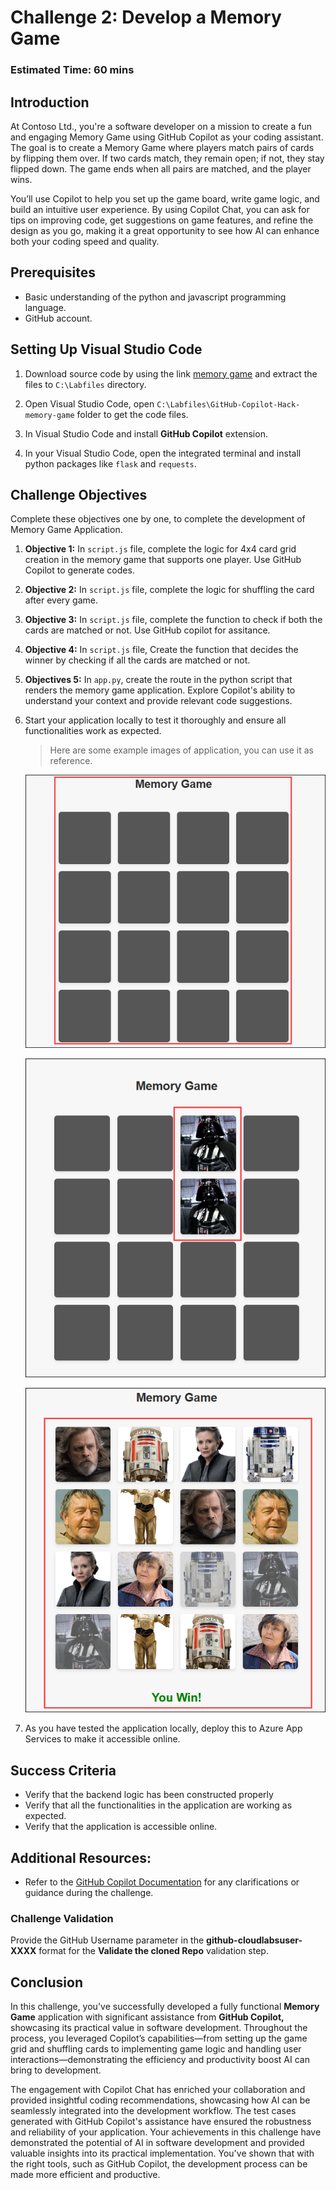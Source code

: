 # Challenge 2: Develop a Memory Game 

### Estimated Time: 60 mins
  
## Introduction  

At Contoso Ltd., you're a software developer on a mission to create a fun and engaging Memory Game using GitHub Copilot as your coding assistant. The goal is to create a Memory Game where players match pairs of cards by flipping them over. If two cards match, they remain open; if not, they stay flipped down. The game ends when all pairs are matched, and the player wins.

You’ll use Copilot to help you set up the game board, write game logic, and build an intuitive user experience. By using Copilot Chat, you can ask for tips on improving code, get suggestions on game features, and refine the design as you go, making it a great opportunity to see how AI can enhance both your coding speed and quality.
  
## Prerequisites

- Basic understanding of the python and javascript programming language.  
- GitHub account.  

## Setting Up Visual Studio Code

1. Download source code by using the link [memory game](https://github.com/CloudLabsAI-Azure/GitHub-Copilot-Hack-memory-game/archive/refs/heads/main.zip) and extract the files to `C:\Labfiles` directory.

1. Open Visual Studio Code, open `C:\Labfiles\GitHub-Copilot-Hack-memory-game` folder to get the code files.

1. In Visual Studio Code and install **GitHub Copilot** extension.

1. In your Visual Studio Code, open the integrated terminal and install python packages like `flask` and `requests`.

## Challenge Objectives  

Complete these objectives one by one, to complete the development of Memory Game Application.

1. **Objective 1:** In `script.js` file, complete the logic for 4x4 card grid creation in the memory game that supports one player. Use GitHub Copilot to generate codes.
     
1. **Objective 2:** In `script.js` file, complete the logic for shuffling the card after every game.

1. **Objective 3:** In `script.js` file, complete the function to check if both the cards are matched or not. Use GitHub copilot for assitance.

1. **Objective 4:** In `script.js` file, Create the function that decides the winner by checking if all the cards are matched or not. 
  
1. **Objectives 5:** In `app.py`, create the route in the python script that renders the memory game application. Explore Copilot's ability to understand your context and provide relevant code suggestions.

1. Start your application locally to test it thoroughly and ensure all functionalities work as expected.

   >Here are some example images of application, you can use it as reference.

   ![](./media/mg-img-31.png)

   ![](./media/mg-img-32.png)

   ![](./media/mg-img-33.png)

1. As you have tested the application locally, deploy this to Azure App Services to make it accessible online.
      
## Success Criteria  

- Verify that the backend logic has been constructed properly
- Verify that all the functionalities in the application are working as expected. 
- Verify that the application is accessible online.

## Additional Resources:

- Refer to the [GitHub Copilot Documentation](https://github.com/github/copilot-docs) for any clarifications or guidance during the challenge.
  
### Challenge Validation

Provide the GitHub Username parameter in the **github-cloudlabsuser-XXXX** format for the **Validate the cloned Repo** validation step.

## Conclusion  
In this challenge, you've successfully developed a fully functional **Memory Game** application with significant assistance from **GitHub Copilot,** showcasing its practical value in software development. Throughout the process, you leveraged Copilot’s capabilities—from setting up the game grid and shuffling cards to implementing game logic and handling user interactions—demonstrating the efficiency and productivity boost AI can bring to development.

The engagement with Copilot Chat has enriched your collaboration and provided insightful coding recommendations, showcasing how AI can be seamlessly integrated into the development workflow. The test cases generated with GitHub Copilot's assistance have ensured the robustness and reliability of your application. Your achievements in this challenge have demonstrated the potential of AI in software development and provided valuable insights into its practical implementation. You've shown that with the right tools, such as GitHub Copilot, the development process can be made more efficient and productive.
  


